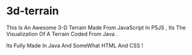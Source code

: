 # 3d-terrain

This Is An Awesome 3-D Terrain Made From JavaScript In P5JS ,
Its The Visualization Of A Terrain Coded From Java .

Its Fully Made In Java And SomeWhat HTML And CSS !

